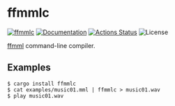 ffmmlc
======

[![ffmmlc](https://img.shields.io/crates/v/ffmmlc.svg)](https://crates.io/crates/ffmmlc)
[![Documentation](https://docs.rs/ffmmlc/badge.svg)](https://docs.rs/ffmmlc)
[![Actions Status](https://github.com/sile/ffmmlc/workflows/CI/badge.svg)](https://github.com/sile/ffmmlc/actions)
![License](https://img.shields.io/crates/l/ffmmlc)

[ffmml](https://github.com/sile/ffmml) command-line compiler.

Examples
--------

```console
$ cargo install ffmmlc
$ cat examples/music01.mml | ffmmlc > music01.wav
$ play music01.wav
```
